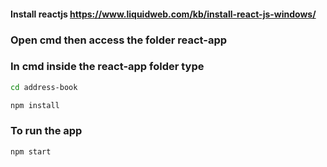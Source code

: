 #### Install reactjs https://www.liquidweb.com/kb/install-react-js-windows/
### Open cmd then access the folder react-app
### In cmd inside the react-app folder type
```bash
cd address-book
```
```bash
npm install
```
### To run the app
```bash
npm start
```
